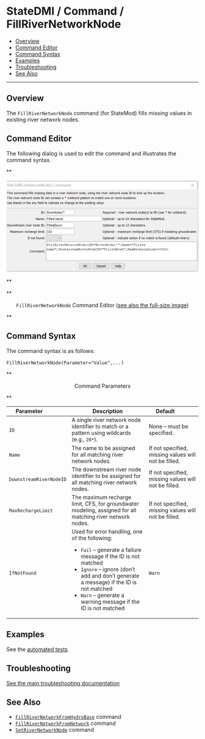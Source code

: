 # StateDMI / Command / FillRiverNetworkNode #

* [Overview](#overview)
* [Command Editor](#command-editor)
* [Command Syntax](#command-syntax)
* [Examples](#examples)
* [Troubleshooting](#troubleshooting)
* [See Also](#see-also)

-------------------------

## Overview ##

The `FillRiverNetworkNode` command (for StateMod)
fills missing values in existing river network nodes.

## Command Editor ##

The following dialog is used to edit the command and illustrates the command syntax.

**<p style="text-align: center;">
![FillRiverNetworkNode command editor](FillRiverNetworkNode.png)
</p>**

**<p style="text-align: center;">
`FillRiverNetworkNode` Command Editor (<a href="../FillRiverNetworkNode.png">see also the full-size image</a>)
</p>**

## Command Syntax ##

The command syntax is as follows:

```text
FillRiverNetworkNode(Parameter="Value",...)
```
**<p style="text-align: center;">
Command Parameters
</p>**

| **Parameter**&nbsp;&nbsp;&nbsp;&nbsp;&nbsp;&nbsp;&nbsp;&nbsp;&nbsp;&nbsp;&nbsp;&nbsp; | **Description** | **Default**&nbsp;&nbsp;&nbsp;&nbsp;&nbsp;&nbsp;&nbsp;&nbsp;&nbsp;&nbsp; |
| --------------|-----------------|----------------- |
| `ID` | A single river network node identifier to match or a pattern using wildcards (e.g., `20*`). | None – must be specified. |
| `Name` | The name to be assigned for all matching river network nodes. | If not specified, missing values will not be filled. |
| `DownstreamRiverNodeID` | The downstream river node identifier to be assigned for all matching river network nodes. | If not specified, missing values will not be filled. |
| `MaxRechargeLimit` | The maximum recharge limit, CFS, for groundwater modeling, assigned for all matching river network nodes. | If not specified, missing values will not be filled. |
| `IfNotFound` | Used for error handling, one of the following:<ul><li>`Fail` – generate a failure message if the ID is not matched</li><li>`Ignore` – ignore (don’t add and don’t generate a message) if the ID is not matched</li><li>`Warn` – generate a warning message if the ID is not matched</li></ul> | `Warn` |

## Examples ##

See the [automated tests](https://github.com/OpenCDSS/cdss-app-statedmi-test/tree/master/test/regression/commands/FillRiverNetworkNode).

## Troubleshooting ##

[See the main troubleshooting documentation](../../troubleshooting/troubleshooting.md)

## See Also ##

* [`FillRiverNetworkFromHydroBase`](../FillRiverNetworkFromHydroBase/FillRiverNetworkFromHydroBase.md) command
* [`FillRiverNetworkFromNetwork`](../FillRiverNetworkFromNetwork/FillRiverNetworkFromNetwork.md) command
* [`SetRiverNetworkNode`](../SetRiverNetworkNode/SetRiverNetworkNode.md) command
